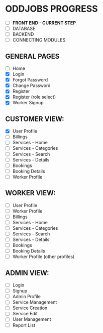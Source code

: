 # ODDJOBS PROGRESS
- [ ] **FRONT END - CURRENT STEP**
- [ ] DATABASE
- [ ] BACKEND
- [ ] CONNECTING MODULES

## GENERAL PAGES
- [ ] Home
- [X] Login
- [X] Forgot Password
- [X] Change Password
- [X] Register
- [X] Register (role select)
- [X] Worker Signup

## CUSTOMER VIEW:
- [X] User Profile
- [ ] Billings
- [ ] Services - Home
- [ ] Services - Categories
- [ ] Services - Search
- [ ] Services - Details
- [ ] Bookings
- [ ] Booking Details
- [ ] Worker Profile

## WORKER VIEW:
- [ ] User Profile
- [ ] Worker Profile
- [ ] Billings
- [ ] Services - Home
- [ ] Services - Categories
- [ ] Services - Search
- [ ] Services - Details
- [ ] Bookings
- [ ] Booking Details
- [ ] Worker Profile (other profiles)

## ADMIN VIEW:
- [ ] Login
- [ ] Signup
- [ ] Admin Profile
- [ ] Service Management
- [ ] Service Creation
- [ ] Service Edit
- [ ] User Management
- [ ] Report List
